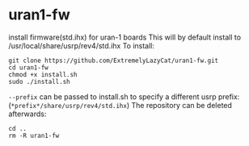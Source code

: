 # uran1-fw
install firmware(std.ihx) for uran-1 boards
This will by default install to /usr/local/share/usrp/rev4/std.ihx
To install:
```
git clone https://github.com/ExtremelyLazyCat/uran1-fw.git
cd uran1-fw
chmod +x install.sh
sudo ./install.sh
```
```--prefix``` can be passed to install.sh to specify a different usrp prefix:
(```*prefix*/share/usrp/rev4/std.ihx```)
The repository can be deleted afterwards:
```
cd ..
rm -R uran1-fw
```
